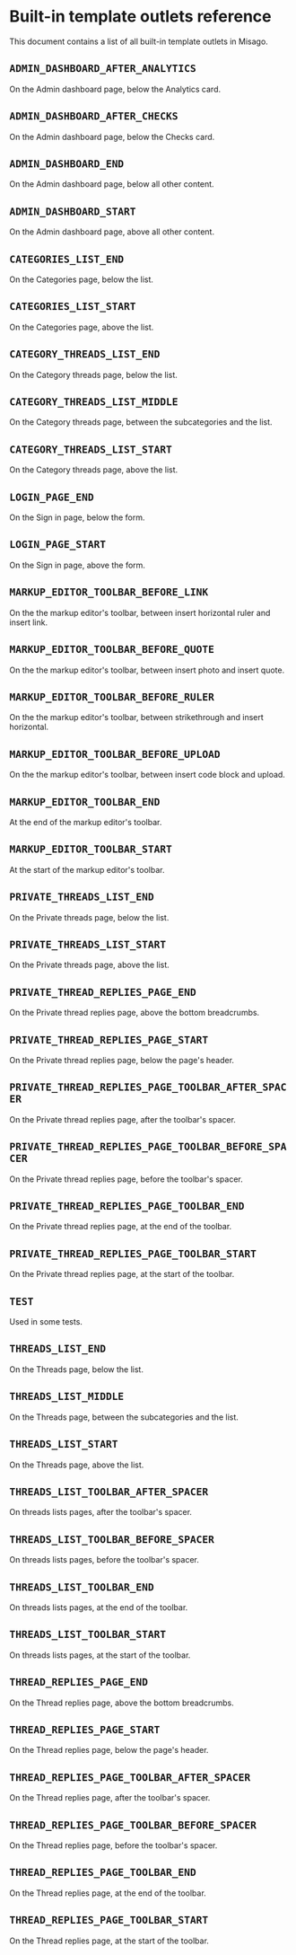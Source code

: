 # Built-in template outlets reference

This document contains a list of all built-in template outlets in Misago.


## `ADMIN_DASHBOARD_AFTER_ANALYTICS`

On the Admin dashboard page, below the Analytics card.


## `ADMIN_DASHBOARD_AFTER_CHECKS`

On the Admin dashboard page, below the Checks card.


## `ADMIN_DASHBOARD_END`

On the Admin dashboard page, below all other content.


## `ADMIN_DASHBOARD_START`

On the Admin dashboard page, above all other content.


## `CATEGORIES_LIST_END`

On the Categories page, below the list.


## `CATEGORIES_LIST_START`

On the Categories page, above the list.


## `CATEGORY_THREADS_LIST_END`

On the Category threads page, below the list.


## `CATEGORY_THREADS_LIST_MIDDLE`

On the Category threads page, between the subcategories and the list.


## `CATEGORY_THREADS_LIST_START`

On the Category threads page, above the list.


## `LOGIN_PAGE_END`

On the Sign in page, below the form.


## `LOGIN_PAGE_START`

On the Sign in page, above the form.


## `MARKUP_EDITOR_TOOLBAR_BEFORE_LINK`

On the the markup editor's toolbar, between insert horizontal ruler and insert link.


## `MARKUP_EDITOR_TOOLBAR_BEFORE_QUOTE`

On the the markup editor's toolbar, between insert photo and insert quote.


## `MARKUP_EDITOR_TOOLBAR_BEFORE_RULER`

On the the markup editor's toolbar, between strikethrough and insert horizontal.


## `MARKUP_EDITOR_TOOLBAR_BEFORE_UPLOAD`

On the the markup editor's toolbar, between insert code block and upload.


## `MARKUP_EDITOR_TOOLBAR_END`

At the end of the markup editor's toolbar.


## `MARKUP_EDITOR_TOOLBAR_START`

At the start of the markup editor's toolbar.


## `PRIVATE_THREADS_LIST_END`

On the Private threads page, below the list.


## `PRIVATE_THREADS_LIST_START`

On the Private threads page, above the list.


## `PRIVATE_THREAD_REPLIES_PAGE_END`

On the Private thread replies page, above the bottom breadcrumbs.


## `PRIVATE_THREAD_REPLIES_PAGE_START`

On the Private thread replies page, below the page's header.


## `PRIVATE_THREAD_REPLIES_PAGE_TOOLBAR_AFTER_SPACER`

On the Private thread replies page, after the toolbar's spacer.


## `PRIVATE_THREAD_REPLIES_PAGE_TOOLBAR_BEFORE_SPACER`

On the Private thread replies page, before the toolbar's spacer.


## `PRIVATE_THREAD_REPLIES_PAGE_TOOLBAR_END`

On the Private thread replies page, at the end of the toolbar.


## `PRIVATE_THREAD_REPLIES_PAGE_TOOLBAR_START`

On the Private thread replies page, at the start of the toolbar.


## `TEST`

Used in some tests.


## `THREADS_LIST_END`

On the Threads page, below the list.


## `THREADS_LIST_MIDDLE`

On the Threads page, between the subcategories and the list.


## `THREADS_LIST_START`

On the Threads page, above the list.


## `THREADS_LIST_TOOLBAR_AFTER_SPACER`

On threads lists pages, after the toolbar's spacer.


## `THREADS_LIST_TOOLBAR_BEFORE_SPACER`

On threads lists pages, before the toolbar's spacer.


## `THREADS_LIST_TOOLBAR_END`

On threads lists pages, at the end of the toolbar.


## `THREADS_LIST_TOOLBAR_START`

On threads lists pages, at the start of the toolbar.


## `THREAD_REPLIES_PAGE_END`

On the Thread replies page, above the bottom breadcrumbs.


## `THREAD_REPLIES_PAGE_START`

On the Thread replies page, below the page's header.


## `THREAD_REPLIES_PAGE_TOOLBAR_AFTER_SPACER`

On the Thread replies page, after the toolbar's spacer.


## `THREAD_REPLIES_PAGE_TOOLBAR_BEFORE_SPACER`

On the Thread replies page, before the toolbar's spacer.


## `THREAD_REPLIES_PAGE_TOOLBAR_END`

On the Thread replies page, at the end of the toolbar.


## `THREAD_REPLIES_PAGE_TOOLBAR_START`

On the Thread replies page, at the start of the toolbar.